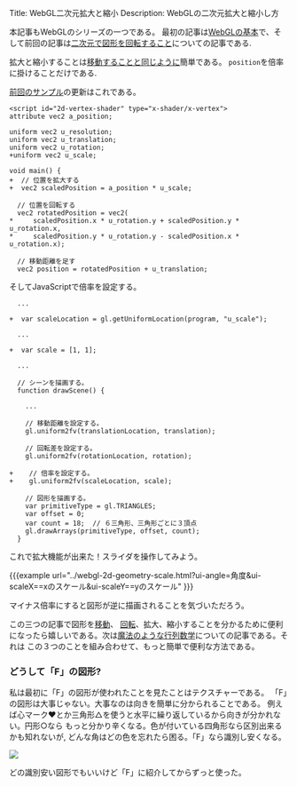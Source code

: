 Title: WebGL二次元拡大と縮小
Description: WebGLの二次元拡大と縮小し方

本記事もWebGLのシリーズの一つである。
最初の記事は[WebGLの基本](webgl-fundamentals.html)で、そして前回の記事は[二次元で図形を回転すること](webgl-2d-translation.html)についての記事である.

拡大と縮小することは[移動することと同じように](webgl-2d-translation.html)簡単である。
`position`を倍率に掛けることだけである.

[前回のサンプル](webgl-2d-rotation.html)の更新はこれである。

```
<script id="2d-vertex-shader" type="x-shader/x-vertex">
attribute vec2 a_position;

uniform vec2 u_resolution;
uniform vec2 u_translation;
uniform vec2 u_rotation;
+uniform vec2 u_scale;

void main() {
+  // 位置を拡大する
+  vec2 scaledPosition = a_position * u_scale;

  // 位置を回転する
  vec2 rotatedPosition = vec2(
*     scaledPosition.x * u_rotation.y + scaledPosition.y * u_rotation.x,
*     scaledPosition.y * u_rotation.y - scaledPosition.x * u_rotation.x);

  // 移動距離を足す
  vec2 position = rotatedPosition + u_translation;
```

そしてJavaScriptで倍率を設定する。

```
  ...

+  var scaleLocation = gl.getUniformLocation(program, "u_scale");

  ...

+  var scale = [1, 1];

  ...

  // シーンを描画する。
  function drawScene() {

    ...

    // 移動距離を設定する。
    gl.uniform2fv(translationLocation, translation);

    // 回転差を設定する。
    gl.uniform2fv(rotationLocation, rotation);

+    // 倍率を設定する。
+    gl.uniform2fv(scaleLocation, scale);

    // 図形を描画する。
    var primitiveType = gl.TRIANGLES;
    var offset = 0;
    var count = 18;  // ６三角形、三角形ごとに３頂点
    gl.drawArrays(primitiveType, offset, count);
  }
```

これで拡大機能が出来た！スライダを操作してみよう。

{{{example url="../webgl-2d-geometry-scale.html?ui-angle=角度&ui-scaleX==xのスケール&ui-scaleY==yのスケール" }}}

マイナス倍率にすると図形が逆に描画されることを気づいただろう。

この三つの記事で図形を[移動](webgl-2d-translation.html)、
[回転](webgl-2d-rotation.html)、拡大、縮小することを分かるために便利になったら嬉しいである。次は[魔法のような行列数学](webgl-2d-matrices.html)についての記事である。それは
この３つのことを組み合わせて、もっと簡単で便利な方法である。

<div class="webgl_bottombar">
<h3>どうして「F」の図形?</h3>
<p>
私は最初に「F」の図形が使われたことを見たことはテクスチャーである。
「F」の図形は大事じゃない。大事なのは向きを簡単に分かられることである。
例えば心マーク❤とか三角形△を使うと水平に繰り返しているから向きが分かれない。円形○なら
もっと分かり辛くなる。色が付いている四角形なら区別出来るかも知れないが,
どんな角はどの色を忘れたら困る。「F」なら識別し安くなる。
</p>
<img src="../resources/f-orientation.svg" class="webgl_center"/>
<p>
どの識別安い図形でもいいけど「F」に紹介してからずっと使った。
</p>
</div>




